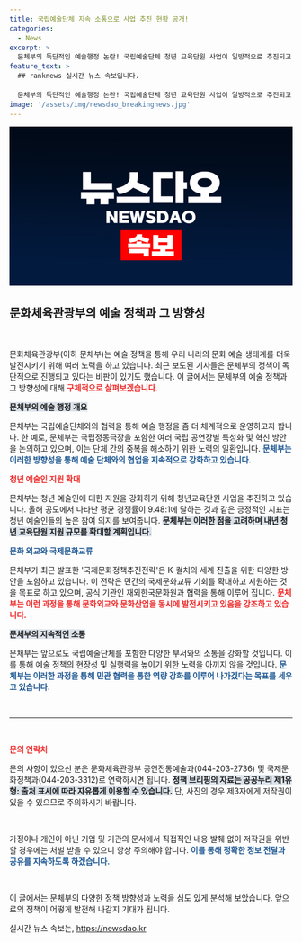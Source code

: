 ```yaml
---
title: 국립예술단체 지속 소통으로 사업 추진 현황 공개!
categories:
  - News
excerpt: >
  문체부의 독단적인 예술행정 논란! 국립예술단체 청년 교육단원 사업이 일방적으로 추진되고 있다는 주장이 제기됐다. 문체부는 현장 소통을 강조하지만, 진실은 무엇일까? 클릭해서 알아보세요!
feature_text: >
  ## ranknews 실시간 뉴스 속보입니다.

  문체부의 독단적인 예술행정 논란! 국립예술단체 청년 교육단원 사업이 일방적으로 추진되고 있다는 주장이 제기됐다. 문체부는 현장 소통을 강조하지만, 진실은 무엇일까? 클릭해서 알아보세요!
image: '/assets/img/newsdao_breakingnews.jpg'
---
```


<p><img src="/assets/img/newsdao_breakingnews.jpg" alt="ranknews 속보" /></p>

<h2 data-ke-size="size26">문화체육관광부의 예술 정책과 그 방향성</h2>

<p data-ke-size="size16">&nbsp;</p>

<p>문화체육관광부(이하 문체부)는 예술 정책을 통해 우리 나라의 문화 예술 생태계를 더욱 발전시키기 위해 여러 노력을 하고 있습니다. 최근 보도된 기사들은 문체부의 정책이 독단적으로 진행되고 있다는 비판이 있기도 했습니다. 이 글에서는 문체부의 예술 정책과 그 방향성에 대해 <b><span style="color: #ee2323;">구체적으로 살펴보겠습니다.</span></b></p>

<p><b><span style="background-color: #21538527;">문체부의 예술 행정 개요</span></b></p>

<p>문체부는 국립예술단체와의 협력을 통해 예술 행정을 좀 더 체계적으로 운영하고자 합니다. 한 예로, 문체부는 국립정동극장을 포함한 여러 국립 공연장별 특성화 및 혁신 방안을 논의하고 있으며, 이는 단체 간의 중복을 해소하기 위한 노력의 일환입니다. <b><span style="color: #1a5490;">문체부는 이러한 방향성을 통해 예술 단체와의 협업을 지속적으로 강화하고 있습니다.</span></b></p>

<p><b><span style="color: #ee2323;">청년 예술인 지원 확대</span></b></p>

<p>문체부는 청년 예술인에 대한 지원을 강화하기 위해 청년교육단원 사업을 추진하고 있습니다. 올해 공모에서 나타난 평균 경쟁률이 9.48:1에 달하는 것과 같은 긍정적인 지표는 청년 예술인들의 높은 참여 의지를 보여줍니다. <b><span style="background-color: #21538527;">문체부는 이러한 점을 고려하며 내년 청년 교육단원 지원 규모를 확대할 계획입니다.</span></b></p>

<p><b><span style="color: #1a5490;">문화 외교와 국제문화교류</span></b></p>

<p>문체부가 최근 발표한 '국제문화정책추진전략'은 K-컬처의 세계 진출을 위한 다양한 방안을 포함하고 있습니다. 이 전략은 민간의 국제문화교류 기회를 확대하고 지원하는 것을 목표로 하고 있으며, 공식 기관인 재외한국문화원과 협력을 통해 이루어 집니다. <b><span style="color: #ee2323;">문체부는 이런 과정을 통해 문화외교와 문화산업을 동시에 발전시키고 있음을 강조하고 있습니다.</span></b></p>

<p><b><span style="background-color: #21538527;">문체부의 지속적인 소통</span></b></p>

<p>문체부는 앞으로도 국립예술단체를 포함한 다양한 부서와의 소통을 강화할 것입니다. 이를 통해 예술 정책의 현장성 및 실행력을 높이기 위한 노력을 아끼지 않을 것입니다. <b><span style="color: #1a5490;">문체부는 이러한 과정을 통해 민관 협력을 통한 역량 강화를 이루어 나가겠다는 목표를 세우고 있습니다.</span></b></p>

<p data-ke-size="size16">&nbsp;</p>

<hr>

<p data-ke-size="size16">&nbsp;</p>

<p><b><span style="color: #ee2323;">문의 연락처</span></b></p>

<p>문의 사항이 있으신 분은 문화체육관광부 공연전통예술과(044-203-2736) 및 국제문화정책과(044-203-3312)로 연락하시면 됩니다. <b><span style="background-color: #21538527;">정책 브리핑의 자료는 공공누리 제1유형: 출처 표시에 따라 자유롭게 이용할 수 있습니다.</span></b> 단, 사진의 경우 제3자에게 저작권이 있을 수 있으므로 주의하시기 바랍니다. </p>

<p data-ke-size="size16">&nbsp;</p>

<p>가정이나 개인이 아닌 기업 및 기관의 문서에서 직접적인 내용 발췌 없이 저작권을 위반할 경우에는 처벌 받을 수 있으니 항상 주의해야 합니다. <b><span style="color: #1a5490;">이를 통해 정확한 정보 전달과 공유를 지속하도록 하겠습니다.</span></b></p>

<p data-ke-size="size16">&nbsp;</p> 

<p>이 글에서는 문체부의 다양한 정책 방향성과 노력을 심도 있게 분석해 보았습니다. 앞으로의 정책이 어떻게 발전해 나갈지 기대가 됩니다.</p>
실시간 뉴스 속보는, <a href="https://newsdao.kr" rel="dofollow">https://newsdao.kr</a>


